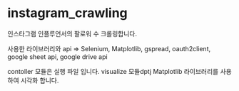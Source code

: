 # instagram_crawling
인스타그램 인플루언서의 팔로워 수 크롤링합니다.

사용한 라이브러리와 api => Selenium, Matplotlib, gspread, oauth2client, google sheet api, google drive api

contoller 모듈은 실행 파일 입니다.
visualize 모듈dptj Matplotlib 라이브러리를 사용하여 시각화 합니다.
